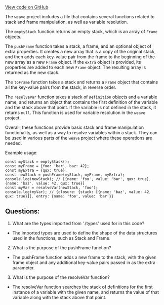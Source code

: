 [View code on GitHub](https://github.com/wandb/weave/weave-js/src/core/model/graph/stack.ts)

The `weave` project includes a file that contains several functions related to stack and frame manipulation, as well as variable resolution. 

The `emptyStack` function returns an empty stack, which is an array of `Frame` objects. 

The `pushFrame` function takes a stack, a frame, and an optional object of extra properties. It creates a new array that is a copy of the original stack, and then adds each key-value pair from the frame to the beginning of the new array as a new `Frame` object. If the `extra` object is provided, its properties are added to each new `Frame` object. The resulting array is returned as the new stack. 

The `toFrame` function takes a stack and returns a `Frame` object that contains all the key-value pairs from the stack, in reverse order. 

The `resolveVar` function takes a stack of `Definition` objects and a variable name, and returns an object that contains the first definition of the variable and the stack above that point. If the variable is not defined in the stack, it returns `null`. This function is used for variable resolution in the `weave` project. 

Overall, these functions provide basic stack and frame manipulation functionality, as well as a way to resolve variables within a stack. They can be used in various parts of the `weave` project where these operations are needed. 

Example usage:

```
const myStack = emptyStack();
const myFrame = {foo: 'bar', baz: 42};
const myExtra = {qux: true};
const newStack = pushFrame(myStack, myFrame, myExtra);
console.log(newStack); // [{name: 'foo', value: 'bar', qux: true}, {name: 'baz', value: 42, qux: true}]
const myVar = resolveVar(newStack, 'foo');
console.log(myVar); // {closure: {stack: [{name: 'baz', value: 42, qux: true}]}, entry: {name: 'foo', value: 'bar'}}
```
## Questions: 
 1. What are the types imported from './types' used for in this code?
- The imported types are used to define the shape of the data structures used in the functions, such as Stack and Frame.

2. What is the purpose of the pushFrame function?
- The pushFrame function adds a new frame to the stack, with the given frame object and any additional key-value pairs passed in as the extra parameter.

3. What is the purpose of the resolveVar function?
- The resolveVar function searches the stack of definitions for the first instance of a variable with the given name, and returns the value of that variable along with the stack above that point.